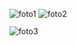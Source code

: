 
![foto1](https://user-images.githubusercontent.com/96843649/213945797-858c8d15-d8ce-4ef3-bde5-922ed56ccc62.jpg)
![foto2](https://user-images.githubusercontent.com/96843649/213946299-9712dfd8-5a14-4f5d-a005-0c35376d5a93.png)

![foto3](https://user-images.githubusercontent.com/96843649/213946745-0d2ac187-8901-4860-b0cf-6fb7a20da69b.png)
